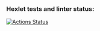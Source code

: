 ### Hexlet tests and linter status:
[![Actions Status](https://github.com/aliya202/java-project-61/actions/workflows/hexlet-check.yml/badge.svg)](https://github.com/aliya202/java-project-61/actions)